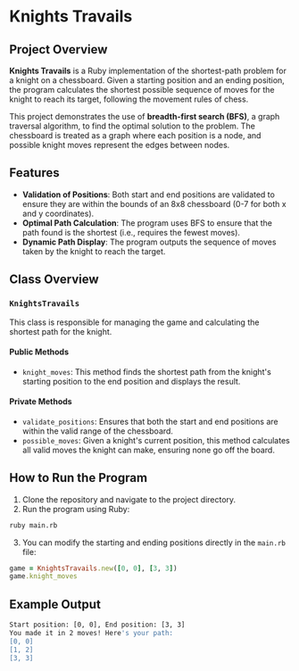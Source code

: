 # Knights Travails

## Project Overview

**Knights Travails** is a Ruby implementation of the shortest-path problem for a knight on a chessboard. Given a starting position and an ending position, the program calculates the shortest possible sequence of moves for the knight to reach its target, following the movement rules of chess.

This project demonstrates the use of **breadth-first search (BFS)**, a graph traversal algorithm, to find the optimal solution to the problem. The chessboard is treated as a graph where each position is a node, and possible knight moves represent the edges between nodes.

## Features

- **Validation of Positions**: Both start and end positions are validated to ensure they are within the bounds of an 8x8 chessboard (0-7 for both x and y coordinates).
- **Optimal Path Calculation**: The program uses BFS to ensure that the path found is the shortest (i.e., requires the fewest moves).
- **Dynamic Path Display**: The program outputs the sequence of moves taken by the knight to reach the target.

## Class Overview

### `KnightsTravails`

This class is responsible for managing the game and calculating the shortest path for the knight.

#### Public Methods

- `knight_moves`: This method finds the shortest path from the knight's starting position to the end position and displays the result.

#### Private Methods

- `validate_positions`: Ensures that both the start and end positions are within the valid range of the chessboard.
- `possible_moves`: Given a knight's current position, this method calculates all valid moves the knight can make, ensuring none go off the board.

## How to Run the Program

1. Clone the repository and navigate to the project directory.
2. Run the program using Ruby:

```bash
ruby main.rb
```

3. You can modify the starting and ending positions directly in the `main.rb` file:

```ruby
game = KnightsTravails.new([0, 0], [3, 3])
game.knight_moves
```

## Example Output

```bash
Start position: [0, 0], End position: [3, 3]
You made it in 2 moves! Here's your path:
[0, 0]
[1, 2]
[3, 3]
```
